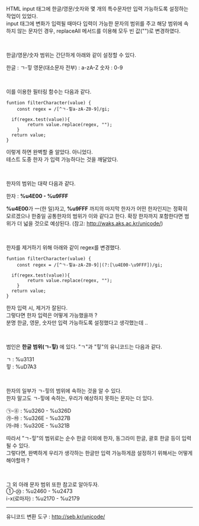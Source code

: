 HTML input 태그에 한글/영문/숫자와 몇 개의 특수문자만 입력 가능하도록 설정하는 작업이 있었다. <br>
input 태그에 변화가 입력될 때마다 입력이 가능한 문자의 범위를 주고 해당 범위에 속하지 않는 문자인 경우, replaceAll 메서드를 이용해 모두 빈 값("")로 변경하였다.

<br>

한글/영문/숫자 범위는 간단하게 아래와 같이 설정할 수 있다.

한글 : ㄱ-힣
영문(대소문자 전부) : a-zA-Z
숫자 : 0-9

<br>

이를 이용한 필터링 함수는 다음과 같다.

```
funtion filterCharacter(value) {
	const regex = /[^ㄱ-힣a-zA-Z0-9]/gi;

  if(regex.test(value)){
		return value.replace(regex, "");
	}
  return value;
}
```
이렇게 하면 완벽할 줄 알았다. 아니었다. <br> 
테스트 도중 한자 가 입력 가능하다는 것을 깨달았다.

 <br> 

한자의 범위는 대략 다음과 같다.

한자 : **%u4E00 - %u9FFF**

**%u4E00**가 一(한 일)자고, **%u9FFF** 까지의 마지막 한자가 어떤 한자인지는 정확히 모르겠으나 한중일 공통한자의 범위가 이와 같다고 한다. 확장 한자까지 포함한다면 범위가 더 넓을 것으로 예상된다. (참고: http://waks.aks.ac.kr/unicode/)

 <br> 
 
한자를 제거하기 위해 아래와 같이 regex를 변경했다.

```
funtion filterCharacter(value) {
	const regex = /[^ㄱ-힣a-zA-Z0-9]|(?:[\u4E00-\u9FFF])/gi;

  if(regex.test(value)){
		return value.replace(regex, "");
	}
  return value;
}
```

한자 입력 시, 제거가 잘된다.  <br> 
그렇다면 한자 입력은 어떻게 가능했을까 ?  <br> 
분명 한글, 영문, 숫자만 입력 가능하도록 설정했다고 생각했는데 ..  <br> 

 <br> 
 
범인은 **한글 범위(ㄱ-힣)** 에 있다. "ㄱ"과 "힣"의 유니코드는 다음과 같다.

ㄱ : %u3131  <br> 
힣 : %uD7A3

<br> 

한자의 일부가 ㄱ-힣의 범위에 속하는 것을 알 수 있다.  <br> 
한자 말고도 ㄱ-힣에 속하는, 우리가 예상하지 못하는 문자는 더 있다.  <br> 

㉠-㉭ : %u3260 - %u326D  <br> 
㉮-㉻ : %u326E - %u327B  <br> 
㈎-㈛ : %u320E - %u321B  <br> 



따라서 "ㄱ-힣"의 범위로는 순수 한글 이외에 한자, 동그라미 한글, 괄호 한글 등이 입력될 수 있다.  <br> 
그렇다면, 완벽하게 우리가 생각하는 한글만 입력 가능하게끔 설정하기 위해서는 어떻게 해야할까 ?  <br> 

 <br> 
 

그 외 아래 문자 범위 또한 참고로 알아두자.  <br> 
①-⑳ : %u2460 - %u2473  <br> 
ⅰ-ⅹ(로마자) : %u2170 - %u2179 

---

유니코드 변환 도구 : http://seb.kr/unicode/
